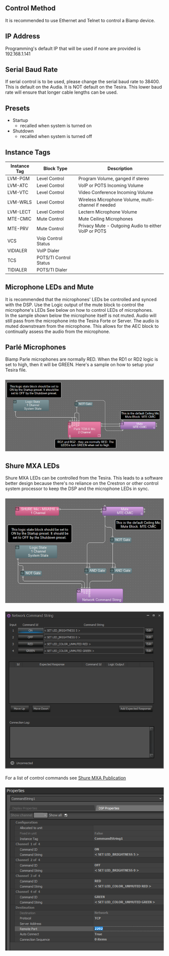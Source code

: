 ## Control Method
It is recommended to use Ethernet and Telnet to control a Biamp device.

## IP Address
Programming's default IP that will be used if none are provided is 192.168.1.141

## Serial Baud Rate
If serial control is to be used, please change the serial baud rate to 38400. This is default on the Audia.
It is NOT default on the Tesira. This lower baud rate will ensure that longer cable lengths can be used.

## Presets
* Startup
  - recalled when system is turned on
* Shutdown
  - recalled when system is turned off

## Instance Tags
| Instance Tag | Block Type | Description |
|-|-|-|
| LVM-PGM | Level Control | Program Volume, ganged if stereo|
| LVM-ATC | Level Control | VoIP or POTS Incoming Volume |
| LVM-VTC | Level Control | Video Conference Incoming Volume |
| LVM-WRLS | Level Control | Wireless Microphone Volume, multi-channel if needed |
| LVM-LECT | Level Control | Lectern Microphone Volume
| MTE-CMIC | Mute Control | Mute Ceiling Microphones
| MTE-PRV | Mute Control | Privacy Mute - Outgoing Audio to either VoIP or POTS |
| VCS | Voip Control Status | |
| VIDIALER | VoIP Dialer | |
| TCS | POTS/TI Control Status | |
| TIDIALER | POTS/TI Dialer | |

## Microphone LEDs and Mute
It is recommended that the microphones' LEDs be controlled and synced with the DSP. Use the Logic output of the mute block to control the microphone's LEDs
See below on how to control LEDs of microphones.
<br>
In the sample shown below the microphone itself is not muted. Audio will still pass from the microphone into the Tesira Forte or Server. The audio is muted downstream from the microphone. This allows for the AEC block to continually assess the audio from the microphone.

## Parlé Microphones
Biamp Parle microphones are normally RED. When the RD1 or RD2 logic is set to high, then it will be GREEN.
Here's a sample on how to setup your Tesira file.
### ![parle sample](parle-mute-sample.png)

## Shure MXA LEDs
Shure MXA LEDs can be controlled from the Tesira. This leads to a software better design because there's no reliance on the Crestron or other control system processor to keep the DSP and the microphone LEDs in sync.
### ![shure mute sample](shure-mute-sample.png)
### ![shure command strings](shure-command-strings.png)
For a list of control commands see [Shure MXA Publication](https://pubs.shure.com/command-strings/MXA-MUTE/en-US)
### ![shure command string properties](shure-command-strings-props.png)